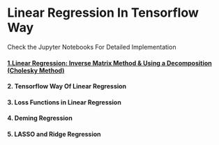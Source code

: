 # Linear Regression In Tensorflow Way

Check the Jupyter Notebooks For Detailed Implementation


#### [1.Linear Regression: Inverse Matrix Method & Using a Decomposition (Cholesky Method)](https://github.com/TheCaffeineDev/100DaysOfMLCode/blob/master/24.%20Linear%20Regression%20In%20Tensorflow%20Way/1.Linear%20Regression(Matrix%20Inverse%20%26%20Decomposition%20Method).ipynb)

#### 2.  Tensorflow Way Of Linear Regression

#### 3.  Loss Functions in Linear Regression

#### 4.  Deming Regression

#### 5. LASSO and Ridge Regression



